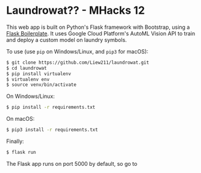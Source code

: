 # Laundrowat?? - MHacks 12

This web app is built on Python's Flask framework with Bootstrap, using a [Flask Boilerplate](https://github.com/realpython/flask-boilerplate).  It uses Google Cloud Platform's AutoML Vision API to train and deploy a custom model on laundry symbols.

To use (use `pip` on Windows/Linux, and `pip3` for macOS):
```bash
$ git clone https://github.com/Liew211/laundrowat.git
$ cd laundrowat
$ pip install virtualenv
$ virtualenv env
$ source venv/bin/activate
```

On Windows/Linux:
```bash
$ pip install -r requirements.txt
```

On macOS:
```bash
$ pip3 install -r requirements.txt
```

Finally:
```bash
$ flask run 
```
The Flask app runs on port 5000 by default, so go to [](localhost:5000/)
